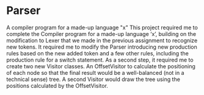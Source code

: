 # Parser
A compiler program for a made-up language "x"
This project required me to complete the Compiler program for a made-up language ‘x’, building on the modification to Lexer that we made in the previous assignment to recognize new tokens. It required me to modify the Parser introducing new production rules based on the new added token and a few other rules, including the production rule for a switch statement.
As a second step, it required me to create two new Visitor classes. An OffsetVisitor to calculate the positioning of each node so that the final result would be a well-balanced (not in a technical sense) tree. A second Visitor would draw the tree using the positions calculated by the OffsetVisitor.
